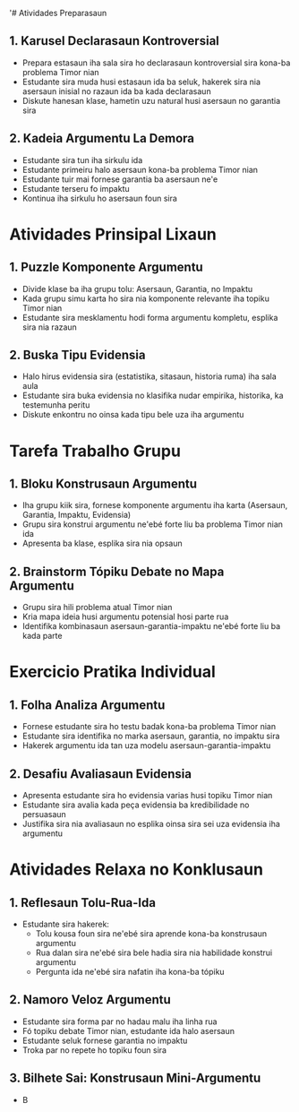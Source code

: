 '# Atividades Preparasaun

## 1. Karusel Declarasaun Kontroversial
- Prepara estasaun iha sala sira ho declarasaun kontroversial sira kona-ba problema Timor nian
- Estudante sira muda husi estasaun ida ba seluk, hakerek sira nia asersaun inisial no razaun ida ba kada declarasaun
- Diskute hanesan klase, hametin uzu natural husi asersaun no garantia sira

## 2. Kadeia Argumentu La Demora
- Estudante sira tun iha sirkulu ida
- Estudante primeiru halo asersaun kona-ba problema Timor nian
- Estudante tuir mai fornese garantia ba asersaun ne'e
- Estudante terseru fo impaktu
- Kontinua iha sirkulu ho asersaun foun sira

# Atividades Prinsipal Lixaun

## 1. Puzzle Komponente Argumentu
- Divide klase ba iha grupu tolu: Asersaun, Garantia, no Impaktu
- Kada grupu simu karta ho sira nia komponente relevante iha topiku Timor nian
- Estudante sira mesklamentu hodi forma argumentu kompletu, esplika sira nia razaun 

## 2. Buska Tipu Evidensia
- Halo hirus evidensia sira (estatistika, sitasaun, historia ruma) iha sala aula
- Estudante sira buka evidensia no klasifika nudar empirika, historika, ka testemunha peritu
- Diskute enkontru no oinsa kada tipu bele uza iha argumentu

# Tarefa Trabalho Grupu

## 1. Bloku Konstrusaun Argumentu
- Iha grupu kiik sira, fornese komponente argumentu iha karta (Asersaun, Garantia, Impaktu, Evidensia)
- Grupu sira konstrui argumentu ne'ebé forte liu ba problema Timor nian ida
- Apresenta ba klase, esplika sira nia opsaun

## 2. Brainstorm Tópiku Debate no Mapa Argumentu
- Grupu sira hili problema atual Timor nian
- Kria mapa ideia husi argumentu potensial hosi parte rua
- Identifika kombinasaun asersaun-garantia-impaktu ne'ebé forte liu ba kada parte

# Exercicio Pratika Individual

## 1. Folha Analiza Argumentu
- Fornese estudante sira ho testu badak kona-ba problema Timor nian
- Estudante sira identifika no marka asersaun, garantia, no impaktu sira
- Hakerek argumentu ida tan uza modelu asersaun-garantia-impaktu

## 2. Desafiu Avaliasaun Evidensia
- Apresenta estudante sira ho evidensia varias husi topiku Timor nian
- Estudante sira avalia kada peça evidensia ba kredibilidade no persuasaun 
- Justifika sira nia avaliasaun no esplika oinsa sira sei uza evidensia iha argumentu

# Atividades Relaxa no Konklusaun

## 1. Reflesaun Tolu-Rua-Ida
- Estudante sira hakerek:
  * Tolu kousa foun sira ne'ebé sira aprende kona-ba konstrusaun argumentu
  * Rua dalan sira ne'ebé sira bele hadia sira nia habilidade konstrui argumentu
  * Pergunta ida ne'ebé sira nafatin iha kona-ba tópiku

## 2. Namoro Veloz Argumentu
- Estudante sira forma par no hadau malu iha linha rua
- Fó topiku debate Timor nian, estudante ida halo asersaun
- Estudante seluk fornese garantia no impaktu
- Troka par no repete ho topiku foun sira

## 3. Bilhete Sai: Konstrusaun Mini-Argumentu
- B